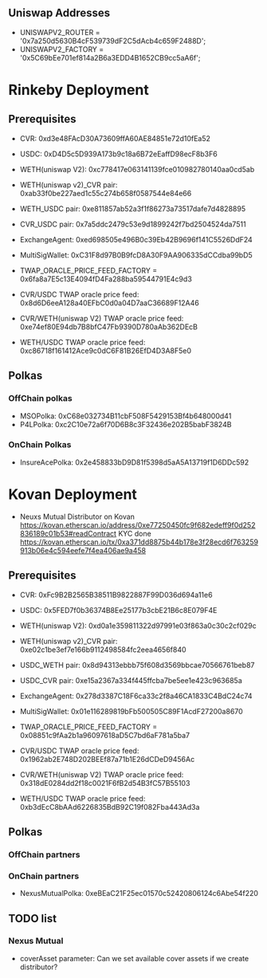 ## Uniswap Addresses
  - UNISWAPV2_ROUTER = '0x7a250d5630B4cF539739dF2C5dAcb4c659F2488D';
  - UNISWAPV2_FACTORY = '0x5C69bEe701ef814a2B6a3EDD4B1652CB9cc5aA6f';

# Rinkeby Deployment
## Prerequisites
  - CVR: 0xd3e48FAcD30A73609ffA60AE84851e72d10fEa52
  - USDC: 0xD4D5c5D939A173b9c18a6B72eEaffD98ecF8b3F6
  - WETH(uniswap V2): 0xc778417e063141139fce010982780140aa0cd5ab
  - WETH(uniswap v2)_CVR pair: 0xab33f0be227aed1c55c274b658f0587544e84e66
  - WETH_USDC pair: 0xe811857ab52a3f1f86273a73517dafe7d4828895
  - CVR_USDC pair: 0x7a5ddc2479c53e9d1899242f7bd2504524da7511
 
  - ExchangeAgent: 0xed698505e496B0c39Eb42B9696f141C5526DdF24
  - MultiSigWallet: 0xC31F8d97B0B9fcD8A30F9AA906335dCCdba99bD5

  - TWAP_ORACLE_PRICE_FEED_FACTORY = 0x6fa8a7E5c13E4094fD4Fa288ba59544791E4c9d3

  - CVR/USDC TWAP oracle price feed: 0x8d6D6eeA128a40EFbC0d0a04D7aaC36689F12A46
  - CVR/WETH(uniswap V2) TWAP oracle price feed: 0xe74ef80E94db7B8bfC47Fb9390D780aAb362DEcB
  - WETH/USDC TWAP oracle price feed: 0xc86718f161412Ace9c0dC6F81B26EfD4D3A8F5e0

## Polkas
### OffChain polkas
  - MSOPolka: 0xC68e032734B11cbF508F5429153Bf4b648000d41
  - P4LPolka: 0xc2C10e72a6f70D6B8c3F32436e202B5babF3824B

### OnChain Polkas
  - InsureAcePolka: 0x2e458833bD9D81f5398d5aA5A13719f1D6DDc592


# Kovan Deployment
  - Neuxs Mutual Distributor on Kovan
    https://kovan.etherscan.io/address/0xe77250450fc9f682edeff9f0d252836189c01b53#readContract
    KYC done https://kovan.etherscan.io/tx/0xa371dd8875b44b178e3f28ecd6f763259913b06e4c594eefe7f4ea406ae9a458

## Prerequisites
  - CVR: 0xFc9B2B2565B38511B9822887F99D036d694a11e6
  - USDC: 0x5FED7f0b36374B8Ee25177b3cbE21B6c8E079F4E
  - WETH(uniswap V2): 0xd0a1e359811322d97991e03f863a0c30c2cf029c
  - WETH(uniswap v2)_CVR pair: 0xe02c1be3ef7e166b9112498584fc2eea4656f840
  - USDC_WETH pair: 0x8d94313ebbb75f608d3569bbcae70566761beb87
  - USDC_CVR pair: 0xe15a2367a334f445ffcba7be5ee1e423c963685a
 
  - ExchangeAgent: 0x278d3387C18F6ca33c2f8a46CA1833C4BdC24c74
  - MultiSigWallet: 0x01e116289819bFb500505C89F1AcdF27200a8670

  - TWAP_ORACLE_PRICE_FEED_FACTORY = 0x08851c9fAa2b1a96097618aD5C7bd6aF781a5ba7

  - CVR/USDC TWAP oracle price feed: 0x1962ab2E748D202BEEf87a71b1E26dCDeD9456Ac
  - CVR/WETH(uniswap V2) TWAP oracle price feed: 0x318dE0284dd2f18c0021F6fB2d54B3fC57B55103
  - WETH/USDC TWAP oracle price feed: 0xb3dEcC8bAAd6226835BdB92C19f082Fba443Ad3a


## Polkas
### OffChain partners

### OnChain partners
  - NexusMutualPolka: 0xeBEaC21F25ec01570c52420806124c6Abe54f220

## TODO list
### Nexus Mutual
  - coverAsset parameter: Can we set available cover assets if we create distributor?